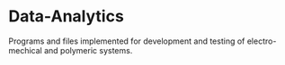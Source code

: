 # Data-Analytics
Programs and files implemented for development and testing of electro-mechical and polymeric systems.
